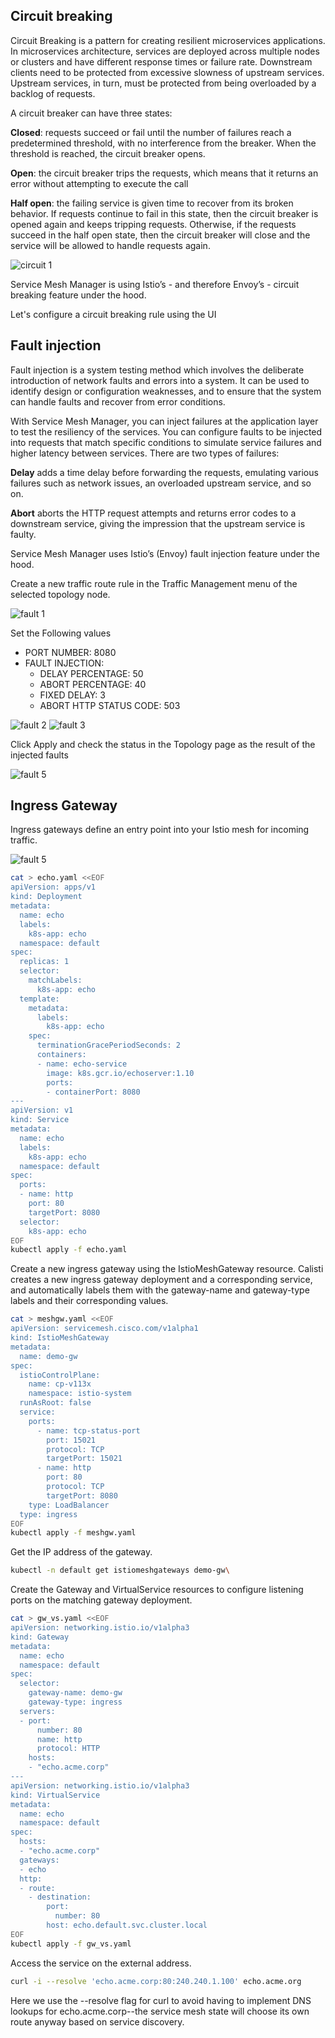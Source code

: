 
## Circuit breaking

Circuit Breaking is a pattern for creating resilient microservices applications. In microservices architecture, services are deployed across multiple nodes or clusters and have different response times or failure rate. Downstream clients need to be protected from excessive slowness of upstream services. Upstream services, in turn, must be protected from being overloaded by a backlog of requests.

A circuit breaker can have three states:

**Closed**: requests succeed or fail until the number of failures reach a predetermined threshold, with no interference from the breaker. When the threshold is reached, the circuit breaker opens.

**Open**: the circuit breaker trips the requests, which means that it returns an error without attempting to execute the call

**Half open**: the failing service is given time to recover from its broken behavior. If requests continue to fail in this state, then the circuit breaker is opened again and keeps tripping requests. Otherwise, if the requests succeed in the half open state, then the circuit breaker will close and the service will be allowed to handle requests again.

![circuit 1](images/circuit_1.png)

Service Mesh Manager is using Istio’s - and therefore Envoy’s - circuit breaking feature under the hood.

Let's configure a circuit breaking rule using the UI


## Fault injection

Fault injection is a system testing method which involves the deliberate introduction of network faults and errors into a system. It can be used to identify design or configuration weaknesses, and to ensure that the system can handle faults and recover from error conditions.

With Service Mesh Manager, you can inject failures at the application layer to test the resiliency of the services. You can configure faults to be injected into requests that match specific conditions to simulate service failures and higher latency between services. There are two types of failures:

**Delay** adds a time delay before forwarding the requests, emulating various failures such as network issues, an overloaded upstream service, and so on.

**Abort** aborts the HTTP request attempts and returns error codes to a downstream service, giving the impression that the upstream service is faulty.

Service Mesh Manager uses Istio’s (Envoy) fault injection feature under the hood.

Create a new traffic route rule in the Traffic Management menu of the selected topology node.

![fault 1](images/fault_1.png)

Set the Following values
- PORT NUMBER: 8080
- FAULT INJECTION:
  - DELAY PERCENTAGE: 50
  - ABORT PERCENTAGE: 40
  - FIXED DELAY: 3
  - ABORT HTTP STATUS CODE: 503

![fault 2](images/fault_2.png)
![fault 3](images/fault_3.png)

Click Apply and check the status in the Topology page as the result of the injected faults

![fault 5](images/fault_5.png)

## Ingress Gateway

Ingress gateways define an entry point into your Istio mesh for incoming traffic.

![fault 5](images/ingress_1.png)

```bash
cat > echo.yaml <<EOF
apiVersion: apps/v1
kind: Deployment
metadata:
  name: echo
  labels:
    k8s-app: echo
  namespace: default
spec:
  replicas: 1
  selector:
    matchLabels:
      k8s-app: echo
  template:
    metadata:
      labels:
        k8s-app: echo
    spec:
      terminationGracePeriodSeconds: 2
      containers:
      - name: echo-service
        image: k8s.gcr.io/echoserver:1.10
        ports:
        - containerPort: 8080
---
apiVersion: v1
kind: Service
metadata:
  name: echo
  labels:
    k8s-app: echo
  namespace: default
spec:
  ports:
  - name: http
    port: 80
    targetPort: 8080
  selector:
    k8s-app: echo
EOF
kubectl apply -f echo.yaml
```

Create a new ingress gateway using the IstioMeshGateway resource. Calisti creates a new ingress gateway deployment and a corresponding service, and automatically labels them with the gateway-name and gateway-type labels and their corresponding values.

```bash
cat > meshgw.yaml <<EOF
apiVersion: servicemesh.cisco.com/v1alpha1
kind: IstioMeshGateway
metadata:
  name: demo-gw
spec:
  istioControlPlane:
    name: cp-v113x
    namespace: istio-system
  runAsRoot: false
  service:
    ports:
      - name: tcp-status-port
        port: 15021
        protocol: TCP
        targetPort: 15021
      - name: http
        port: 80
        protocol: TCP
        targetPort: 8080
    type: LoadBalancer
  type: ingress 
EOF
kubectl apply -f meshgw.yaml
```

Get the IP address of the gateway.

```bash
kubectl -n default get istiomeshgateways demo-gw\
```

Create the Gateway and VirtualService resources to configure listening ports on the matching gateway deployment.

```bash
cat > gw_vs.yaml <<EOF
apiVersion: networking.istio.io/v1alpha3
kind: Gateway
metadata:
  name: echo
  namespace: default
spec:
  selector:
    gateway-name: demo-gw
    gateway-type: ingress
  servers:
  - port:
      number: 80
      name: http
      protocol: HTTP
    hosts:
    - "echo.acme.corp"
---
apiVersion: networking.istio.io/v1alpha3
kind: VirtualService
metadata:
  name: echo
  namespace: default
spec:
  hosts:
  - "echo.acme.corp"
  gateways:
  - echo 
  http:
  - route:
    - destination:
        port:
          number: 80
        host: echo.default.svc.cluster.local
EOF
kubectl apply -f gw_vs.yaml
```
Access the service on the external address.

```bash
curl -i --resolve 'echo.acme.corp:80:240.240.1.100' echo.acme.org
```

Here we use the --resolve flag for curl to avoid having to implement DNS lookups for echo.acme.corp--the service mesh state will choose its own route anyway based on service discovery.